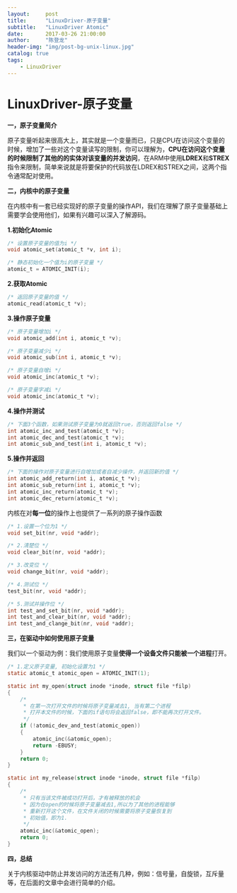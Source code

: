 ```yaml
---
layout:     post
title:      "LinuxDriver-原子变量"
subtitle:   "LinuxDriver Atomic"
date:       2017-03-26 21:00:00
author:     "陈登龙"
header-img: "img/post-bg-unix-linux.jpg"
catalog: true
tags:
    - LinuxDriver
---
```



# LinuxDriver-原子变量

**一，原子变量简介**

原子变量听起来很高大上，其实就是一个变量而已，只是CPU在访问这个变量的时候，增加了一些对这个变量读写的限制，你可以理解为，**CPU在访问这个变量的时候限制了其他的的实体对该变量的并发访问**，在ARM中使用**LDREX**和**STREX**指令来限制，简单来说就是将要保护的代码放在LDREX和STREX之间，这两个指令通常配对使用。

**二，内核中的原子变量**

在内核中有一套已经实现好的原子变量的操作API，我们在理解了原子变量基础上需要学会使用他们，如果有兴趣可以深入了解源码。

**1.初始化Atomic**

``` c
/* 设置原子变量的值为i */
void atomic_set(atomic_t *v, int i);

/* 静态初始化一个值为i的原子变量 */
atomic_t = ATOMIC_INIT(i);
```

**2.获取Atomic**

``` c
/* 返回原子变量的值 */
atomic_read(atomic_t *v);
```

**3.操作原子变量**

``` c
/* 原子变量增加i */
void atomic_add(int i, atomic_t *v);

/* 原子变量减少i */
void atomic_sub(int i, atomic_t *v);

/* 原子变量自增i */
void atomic_inc(atomic_t *v);

/* 原子变量字减i */
void atomic_inc(atomic_t *v);
```

**4.操作并测试**

``` c
/* 下面3个函数，如果测试原子变量为0就返回true，否则返回false */
int atomic_inc_and_test(atomic_t *v);
int atomic_dec_and_test(atomic_t *v);
int atomic_sub_and_test(int i, atomic_t *v);
```

**5.操作并返回**

``` c
/* 下面的操作对原子变量进行自增加或者自减少操作，并返回新的值 */
int atomic_add_return(int i, atomic_t *v);
int atomic_sub_return(int i, atomic_t *v);
int atomic_inc_return(atomic_t *v);
int atomic_dec_return(atomic_t *v);
```


内核在对**每一位**的操作上也提供了一系列的原子操作函数


``` c
/* 1.设置一个位为1 */
void set_bit(nr, void *addr);

/* 2.清楚位 */
void clear_bit(nr, void *addr);

/* 3.改变位 */
void change_bit(nr, void *addr);

/* 4.测试位 */
test_bit(nr, void *addr);

/* 5.测试并操作位 */
int test_and_set_bit(nr, void *addr);
int test_and_clear_bit(nr, void *addr);
int test_and_clange_bit(nr, void *addr);
```

**三，在驱动中如何使用原子变量**

我们以一个驱动为例：我们使用原子变量**使得一个设备文件只能被一个进程**打开。



``` c
/* 1.定义原子变量, 初始化设置为1 */
static atomic_t atomic_open = ATOMIC_INIT(1);

static int my_open(struct inode *inode, struct file *filp)
{
	/*
	 * 在第一次打开文件的时候将原子变量减去1, 当有第二个进程
	 * 打开本文件的时候，下面的if语句将会返回false，即不能再次打开文件。 
	 */
	if (!atomic_dev_and_test(atomic_open))
	{
		atomic_inc(&atomic_open);
		return -EBUSY;
	}
	return 0;
}

static int my_release(struct inode *inode, struct file *filp)
{
	/* 
	 * 只有当该文件被成功打开后，才有被释放的机会
	 * 因为在open的时候将原子变量减去1,所以为了其他的进程能够
	 * 重新打开这个文件，在文件关闭的时候需要将原子变量恢复到
	 * 初始值，即为1.
	 */
	atomic_inc(&atomic_open);
	return 0;
}
```


**四，总结**

关于内核驱动中防止并发访问的方法还有几种，例如：信号量，自旋锁，互斥量等，在后面的文章中会进行简单的介绍。
























